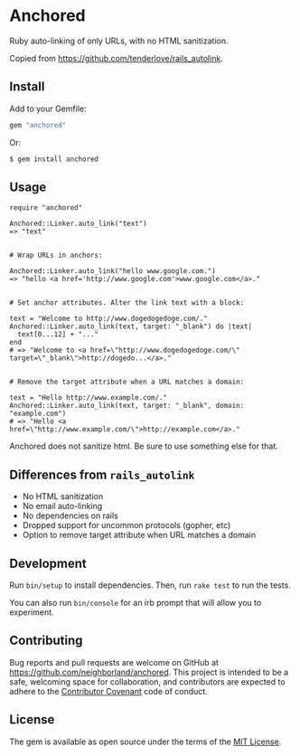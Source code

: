 # Anchored

Ruby auto-linking of only URLs, with no HTML sanitization.

Copied from https://github.com/tenderlove/rails_autolink.

## Install

Add to your Gemfile:

```ruby
gem "anchored"
```

Or:

```sh
$ gem install anchored
```

## Usage

```
require "anchored"

Anchored::Linker.auto_link("text")
=> "text"


# Wrap URLs in anchors:

Anchored::Linker.auto_link("hello www.google.com.")
=> "hello <a href='http://www.google.com'>www.google.com</a>."


# Set anchor attributes. Alter the link text with a block: 

text = "Welcome to http://www.dogedogedoge.com/."
Anchored::Linker.auto_link(text, target: "_blank") do |text|
  text[0...12] + "..."
end
# => "Welcome to <a href=\"http://www.dogedogedoge.com/\" target=\"_blank\">http://dogedo...</a>."


# Remove the target attribute when a URL matches a domain:

text = "Hello http://www.example.com/."
Anchored::Linker.auto_link(text, target: "_blank", domain: "example.com")
# => "Hello <a href=\"http://www.example.com/\">http://example.com</a>."
```

Anchored does not sanitize html. Be sure to use something else for that.

## Differences from `rails_autolink`

* No HTML sanitization
* No email auto-linking
* No dependencies on rails
* Dropped support for uncommon protocols (gopher, etc)
* Option to remove target attribute when URL matches a domain

## Development

Run `bin/setup` to install dependencies. Then, run `rake test` to run the tests. 

You can also run `bin/console` for an irb prompt that will allow you to experiment.
 

## Contributing

Bug reports and pull requests are welcome on GitHub at https://github.com/neighborland/anchored. 
This project is intended to be a safe, welcoming space for collaboration, and contributors 
are expected to adhere to the [Contributor Covenant](http://contributor-covenant.org) code of conduct.


## License

The gem is available as open source under the terms of the [MIT License](http://opensource.org/licenses/MIT).
